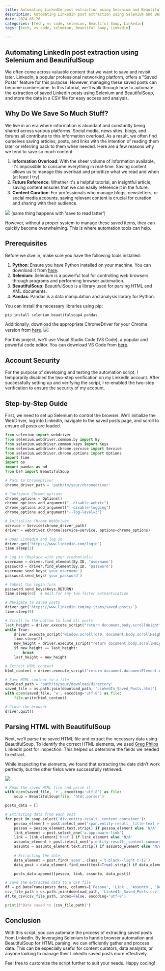 ```yaml
---
title: Automating LinkedIn post extraction using Selenium and BeautifulSoup
description: Automating LinkedIn post extraction using Selenium and BeautifulSoup
date: 2024-06-26
categories: [tech, vs code, selemiun, Beautiful Soup, Linkedin]
tags: [tech, vs code, selemiun, Beautiful Soup, Linkedin]

---
```


## Automating LinkedIn post extraction using Selenium and BeautifulSoup

We often come across valuable content that we want to save and revisit later. LinkedIn, a popular professional networking platform, offers a "Saved Posts" feature for this purpose. However, managing these saved posts can become cumbersome. In this tutorial, we’ll walk through how to automate the extraction of saved LinkedIn posts using Selenium and BeautifulSoup, and store the data in a CSV file for easy access and analysis.

## Why Do We Save So Much Stuff?

We live in an era where information is abundant and constantly being shared across various platforms. Social media, news sites, blogs, and forums all contribute to this information overload. As a result, we often find ourselves saving articles, posts, and links with the intention of reading them later or referring back to them when needed. Here are a few reasons why we tend to save so much content:

1. **Information Overload**: With the sheer volume of information available, it's impossible to consume everything in real-time. Saving content allows us to manage this overload and prioritize what we read and when (at least I try).
3. **Future Reference**: Whether it's a helpful tutorial, an insightful article, saving content ensures that we can easily reference it in the future.
4. **Content Curation**: For professionals who manage blogs, newsletters, or social media accounts, saving relevant content is crucial for curation and sharing with their audience.

![](https://i.imgflip.com/5w6kg5.jpg)
(same thing happens with 'save to read latter')

However, without a proper system to manage these saved items, they can quickly become overwhelming. This is where automation tools can help.

## Prerequisites

Before we dive in, make sure you have the following tools installed:

1. **Python**: Ensure you have Python installed on your machine. You can download it from [here](https://www.python.org/downloads/).
2. **Selenium**: Selenium is a powerful tool for controlling web browsers through programs and performing browser automation.
3. **BeautifulSoup**: BeautifulSoup is a library used for parsing HTML and XML documents.
4. **Pandas**: Pandas is a data manipulation and analysis library for Python.


You can install the necessary libraries using pip:

```sh
pip install selenium beautifulsoup4 pandas
```
Additionally, download the appropriate ChromeDriver for your Chrome version from [here](https://googlechromelabs.github.io/chrome-for-testing/#stable).
![](https://i.imgur.com/0JJKMSr.png)


For this project, we'll use Visual Studio Code (VS Code), a popular and powerful code editor. You can download VS Code from [here](https://code.visualstudio.com/docs/?dv=win64user).

## Account Security

For the purpose of developing and testing the automation script, I temporarily disabled the two-step verification on my LinkedIn account. After successfully setting up and verifying the script, I re-enabled the two-step verification to ensure the security of my account.


## Step-by-Step Guide
First, we need to set up Selenium to control the browser. We’ll initialize the WebDriver, log into LinkedIn, navigate to the saved posts page, and scroll to ensure all posts are loaded.



```python
from selenium import webdriver
from selenium.webdriver.common.by import By
from selenium.webdriver.common.keys import Keys
from selenium.webdriver.chrome.service import Service
from selenium.webdriver.chrome.options import Options
import time
import os
import pandas as pd
from bs4 import BeautifulSoup

# Path to ChromeDriver
chrome_driver_path = 'path/to/your/chromedriver'

# Configure Chrome options
chrome_options = Options()
chrome_options.add_argument("--disable-webrtc")
chrome_options.add_argument("--disable-logging")
chrome_options.add_argument("--log-level=3")

# Initialize Chrome WebDriver
service = Service(chrome_driver_path)
driver = webdriver.Chrome(service=service, options=chrome_options)

# Open LinkedIn and log in
driver.get('https://www.linkedin.com/login')
time.sleep(2)

# Log in (Replace with your credentials)
username = driver.find_element(By.ID, 'username')
password = driver.find_element(By.ID, 'password')
username.send_keys('your_username')
password.send_keys('your_password')

# Submit the login form
password.send_keys(Keys.RETURN)
time.sleep(60)  # Wait for any two-factor authentication

# Navigate to saved posts
driver.get('https://www.linkedin.com/my-items/saved-posts/')
time.sleep(5)

# Scroll to the bottom to load all posts
last_height = driver.execute_script("return document.body.scrollHeight")
while True:
    driver.execute_script("window.scrollTo(0, document.body.scrollHeight);")
    time.sleep(2)
    new_height = driver.execute_script("return document.body.scrollHeight")
    if new_height == last_height:
        break
    last_height = new_height

# Extract HTML content
html_content = driver.execute_script("return document.documentElement.outerHTML;")

# Save HTML content to a file
download_path = 'path/to/your/download/directory'
saved_file = os.path.join(download_path, 'LinkedIn_Saved_Posts.html')
with open(saved_file, 'w', encoding='utf-8') as file:
    file.write(html_content)

# Close the browser
driver.quit()

```

## Parsing HTML with BeautifulSoup

Next, we’ll parse the saved HTML file and extract the necessary data using BeautifulSoup. To identify the correct HTML elements, we used [Greg Philps](https://www.linkedin.com/feed/update/urn:li:activity:7211666232737964032/) LinkedIn post for inspection. This helped us determine the fields we needed to extract.

While inspecting the elements, we found that extracting the date didn't work perfectly, but the other fields were successfully retrieved.

![](https://i.imgur.com/9evL7IF.png)

```python
# Read the saved HTML file and parse it
with open(saved_file, 'r', encoding='utf-8') as file:
    soup = BeautifulSoup(file, 'html.parser')

posts_data = []

# Extracting data from each post
for post in soup.select('div.entity-result__content-container'):
    pessoa_element = post.select_one('span.entity-result__title-text > a')
    pessoa = pessoa_element.text.strip() if pessoa_element else 'N/A'
    link_element = post.select_one('a.app-aware-link')
    link = link_element['href'] if link_element else 'N/A'
    assunto_element = post.select_one('p.entity-result__content-summary')
    assunto = assunto_element.text.strip() if assunto_element else 'N/A'
    
    # Extracting the date
    data_element = post.find('span', class_='t-black--light t-12')
    data_post = data_element.find_next(text=True).strip() if data_element else 'N/A'

    posts_data.append([pessoa, link, assunto, data_post])

# Save the extracted data to a CSV file
df = pd.DataFrame(posts_data, columns=['Pessoa', 'Link', 'Assunto', 'Data'])
csv_file_path = os.path.join(download_path, 'LinkedIn_Saved_Posts.csv')
df.to_csv(csv_file_path, index=False, encoding='utf-8')

print(f"Data saved to {csv_file_path}")
```

## Conclusion
With this script, you can automate the process of extracting saved posts from LinkedIn. By leveraging Selenium to handle browser automation and BeautifulSoup for HTML parsing, we can efficiently gather and process data. This can be especially useful for content curators, data analysts, or anyone looking to manage their LinkedIn saved posts more effectively.

Feel free to customize the script further to suit your needs. 
Happy coding!
